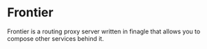 Frontier
========

Frontier is a routing proxy server written in finagle that allows you to compose other services behind it.